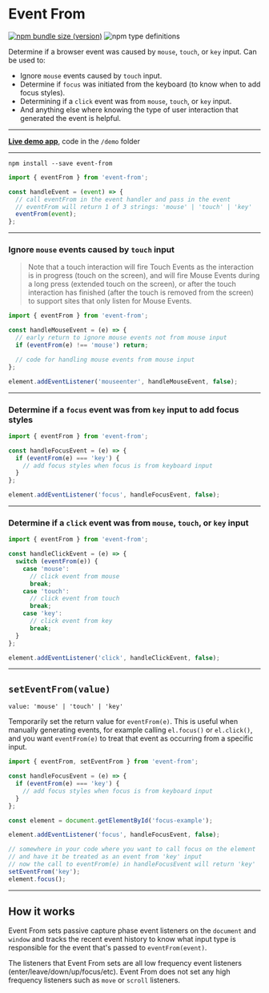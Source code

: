 # Event From

[![npm bundle size (version)](https://img.shields.io/bundlephobia/minzip/event-from?color=purple)](https://bundlephobia.com/result?p=event-from) ![npm type definitions](https://img.shields.io/npm/types/event-from?color=blue)

Determine if a browser event was caused by `mouse`, `touch`, or `key` input. Can be used to:

- Ignore `mouse` events caused by `touch` input.
- Determine if `focus` was initiated from the keyboard (to know when to add focus styles).
- Determining if a `click` event was from `mouse`, `touch`, or `key` input.
- And anything else where knowing the type of user interaction that generated the event is helpful.

---

**[Live demo app](https://event-from.rafgraph.dev)**, code in the `/demo` folder

---

```
npm install --save event-from
```

```js
import { eventFrom } from 'event-from';

const handleEvent = (event) => {
  // call eventFrom in the event handler and pass in the event
  // eventFrom will return 1 of 3 strings: 'mouse' | 'touch' | 'key'
  eventFrom(event);
};
```

---

### Ignore `mouse` events caused by `touch` input

> Note that a touch interaction will fire Touch Events as the interaction is in progress (touch on the screen), and will fire Mouse Events during a long press (extended touch on the screen), or after the touch interaction has finished (after the touch is removed from the screen) to support sites that only listen for Mouse Events.

```js
import { eventFrom } from 'event-from';

const handleMouseEvent = (e) => {
  // early return to ignore mouse events not from mouse input
  if (eventFrom(e) !== 'mouse') return;

  // code for handling mouse events from mouse input
};

element.addEventListener('mouseenter', handleMouseEvent, false);
```

---

### Determine if a `focus` event was from `key` input to add focus styles

```js
import { eventFrom } from 'event-from';

const handleFocusEvent = (e) => {
  if (eventFrom(e) === 'key') {
    // add focus styles when focus is from keyboard input
  }
};

element.addEventListener('focus', handleFocusEvent, false);
```

---

### Determine if a `click` event was from `mouse`, `touch`, or `key` input

```js
import { eventFrom } from 'event-from';

const handleClickEvent = (e) => {
  switch (eventFrom(e)) {
    case 'mouse':
      // click event from mouse
      break;
    case 'touch':
      // click event from touch
      break;
    case 'key':
      // click event from key
      break;
  }
};

element.addEventListener('click', handleClickEvent, false);
```

---

## `setEventFrom(value)`

`value: 'mouse' | 'touch' | 'key'`

Temporarily set the return value for `eventFrom(e)`. This is useful when manually generating events, for example calling `el.focus()` or `el.click()`, and you want `eventFrom(e)` to treat that event as occurring from a specific input.

```js
import { eventFrom, setEventFrom } from 'event-from';

const handleFocusEvent = (e) => {
  if (eventFrom(e) === 'key') {
    // add focus styles when focus is from keyboard input
  }
};

const element = document.getElementById('focus-example');

element.addEventListener('focus', handleFocusEvent, false);

// somewhere in your code where you want to call focus on the element
// and have it be treated as an event from 'key' input
// now the call to eventFrom(e) in handleFocusEvent will return 'key'
setEventFrom('key');
element.focus();
```

---

## How it works

Event From sets passive capture phase event listeners on the `document` and `window` and tracks the recent event history to know what input type is responsible for the event that's passed to `eventFrom(event)`.

The listeners that Event From sets are all low frequency event listeners (enter/leave/down/up/focus/etc). Event From does not set any high frequency listeners such as `move` or `scroll` listeners.
